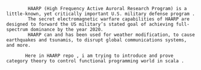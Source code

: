             HAARP (High Frequency Active Auroral Research Program) is a little-known, yet critically important U.S. military defense program .
            The secret electromagnetic warfare capabilities of HAARP are designed to forward the US military’s stated goal of achieving full-spectrum dominance by the year 2020. 
            HAARP can and has been used for weather modification, to cause earthquakes and tsunamis, to disrupt global communications systems, and more.

           Here in HAARP repo , i am trying to introduce and prove category theory to control functional programming world in scala . 
